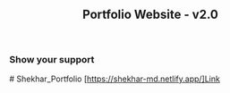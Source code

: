 <h2 align="center">
  Portfolio Website - v2.0<br/>
</h2>
<div align="center">
</div>

<br/>

### Show your support
#   S h e k h a r _ P o r t f o l i o  
[https://shekhar-md.netlify.app/]Link
 